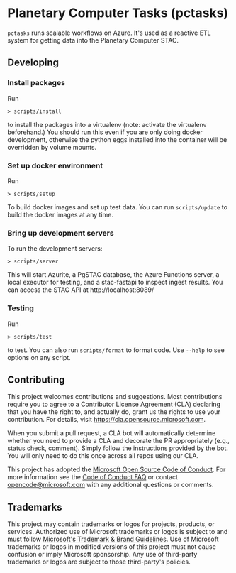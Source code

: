 # Planetary Computer Tasks (pctasks)

`pctasks` runs scalable workflows on Azure. It's used as a reactive ETL system for getting data into
the Planetary Computer STAC.

## Developing

### Install packages

Run

```
> scripts/install
```

to install the packages into a virtualenv (note: activate the virtualenv beforehand.) You should run this even if you are only doing docker development, otherwise the python eggs installed into the container will be overridden by volume mounts.

### Set up docker environment

Run

```
> scripts/setup
```

To build docker images and set up test data. You can run `scripts/update` to build the docker images at any time.

### Bring up development servers

To run the development servers:

```
> scripts/server
```

This will start Azurite, a PgSTAC database, the Azure Functions server, a local executor for testing, and a stac-fastapi
to inspect ingest results. You can access the STAC API at http://localhost:8089/

### Testing

Run

```
> scripts/test
```

to test. You can also run `scripts/format` to format code. Use `--help` to see options on any script.


## Contributing

This project welcomes contributions and suggestions.  Most contributions require you to agree to a
Contributor License Agreement (CLA) declaring that you have the right to, and actually do, grant us
the rights to use your contribution. For details, visit https://cla.opensource.microsoft.com.

When you submit a pull request, a CLA bot will automatically determine whether you need to provide
a CLA and decorate the PR appropriately (e.g., status check, comment). Simply follow the instructions
provided by the bot. You will only need to do this once across all repos using our CLA.

This project has adopted the [Microsoft Open Source Code of Conduct](https://opensource.microsoft.com/codeofconduct/).
For more information see the [Code of Conduct FAQ](https://opensource.microsoft.com/codeofconduct/faq/) or
contact [opencode@microsoft.com](mailto:opencode@microsoft.com) with any additional questions or comments.

## Trademarks

This project may contain trademarks or logos for projects, products, or services. Authorized use of Microsoft
trademarks or logos is subject to and must follow
[Microsoft's Trademark & Brand Guidelines](https://www.microsoft.com/en-us/legal/intellectualproperty/trademarks/usage/general).
Use of Microsoft trademarks or logos in modified versions of this project must not cause confusion or imply Microsoft sponsorship.
Any use of third-party trademarks or logos are subject to those third-party's policies.
